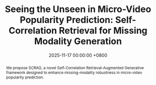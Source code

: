 ---
title:          "Seeing the Unseen in Micro-Video Popularity Prediction: Self-Correlation Retrieval for Missing Modality Generation"
date:           2025-11-17 00:00:00 +0800
selected:       true
pub:            "Special Interest Group on Knowledge Discovery and Data Mining (KDD)"
pub_last:       ' <span class="badge badge-pill badge-publication badge-success">CCF-A</span> <span class="badge badge-pill badge-publication badge-success">Full Paper</span>'
pub_date:       "2025"

abstract: >-
  We propose SCRAG, a novel Self-Correlation Retrieval-Augmented Generative framework designed to enhance missing-modality robustness in micro-video popularity prediction.
cover:          /assets/images/covers/kdd-scrag.jpg
authors:
- Zhangtao Cheng
- Jian Lang*
- Ting Zhong
- Fan Zhou
links:
  Paper: https://github.com/Jian-Lang/SCRAG
  Code: https://github.com/Jian-Lang/SCRAG
---